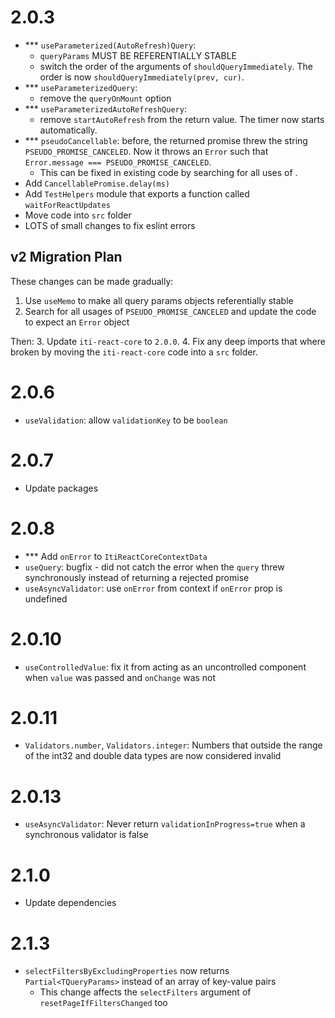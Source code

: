 ﻿# 2.0.3

- \*\*\* `useParameterized(AutoRefresh)Query`:
    - `queryParams` MUST BE REFERENTIALLY STABLE
    - switch the order of the arguments of `shouldQueryImmediately`. The order is now `shouldQueryImmediately(prev, cur)`.
- \*\*\* `useParameterizedQuery`:  
    - remove the `queryOnMount` option
- \*\*\* `useParameterizedAutoRefreshQuery`:
    - remove `startAutoRefresh` from the return value. The timer now starts automatically.
- \*\*\* `pseudoCancellable`: before, the returned promise threw the string `PSEUDO_PROMISE_CANCELED`. Now it throws an `Error` such that `Error.message === PSEUDO_PROMISE_CANCELED`.  
    - This can be fixed in existing code by searching for all uses of .
- Add `CancellablePromise.delay(ms)`
- Add `TestHelpers` module that exports a function called `waitForReactUpdates`
- Move code into `src` folder
- LOTS of small changes to fix eslint errors

## v2 Migration Plan

These changes can be made gradually:  
1. Use `useMemo` to make all query params objects referentially stable
2. Search for all usages of `PSEUDO_PROMISE_CANCELED` and update the code to expect an `Error` object

Then:
3. Update `iti-react-core` to `2.0.0`.
4. Fix any deep imports that where broken by moving the `iti-react-core` code into a `src` folder.

# 2.0.6

- `useValidation`: allow `validationKey` to be `boolean`

# 2.0.7

- Update packages

# 2.0.8

- \*\*\* Add `onError` to `ItiReactCoreContextData`
- `useQuery`: bugfix - did not catch the error when the `query` threw synchronously instead of returning a rejected promise
- `useAsyncValidator`: use `onError` from context if `onError` prop is undefined

# 2.0.10

- `useControlledValue`: fix it from acting as an uncontrolled component when `value` was passed and `onChange` was not

# 2.0.11

- `Validators.number`, `Validators.integer`: Numbers that outside the range of the int32 and double data types are now considered invalid

# 2.0.13

- `useAsyncValidator`: Never return `validationInProgress=true` when a synchronous validator is false

# 2.1.0

- Update dependencies

# 2.1.3

- `selectFiltersByExcludingProperties` now returns `Partial<TQueryParams>` instead of an array of key-value pairs  
    - This change affects the `selectFilters` argument of `resetPageIfFiltersChanged` too